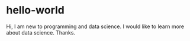# hello-world
Hi, I am new to programming and data science. I would like to learn more about data science. Thanks.
